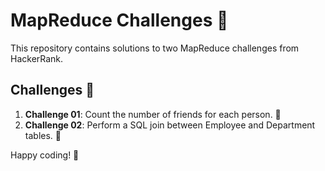 # MapReduce Challenges 🚀

This repository contains solutions to two MapReduce challenges from HackerRank.

## Challenges 📝

1. **Challenge 01**: Count the number of friends for each person. 👥
2. **Challenge 02**: Perform a SQL join between Employee and Department tables. 🥗

Happy coding! 🎉
